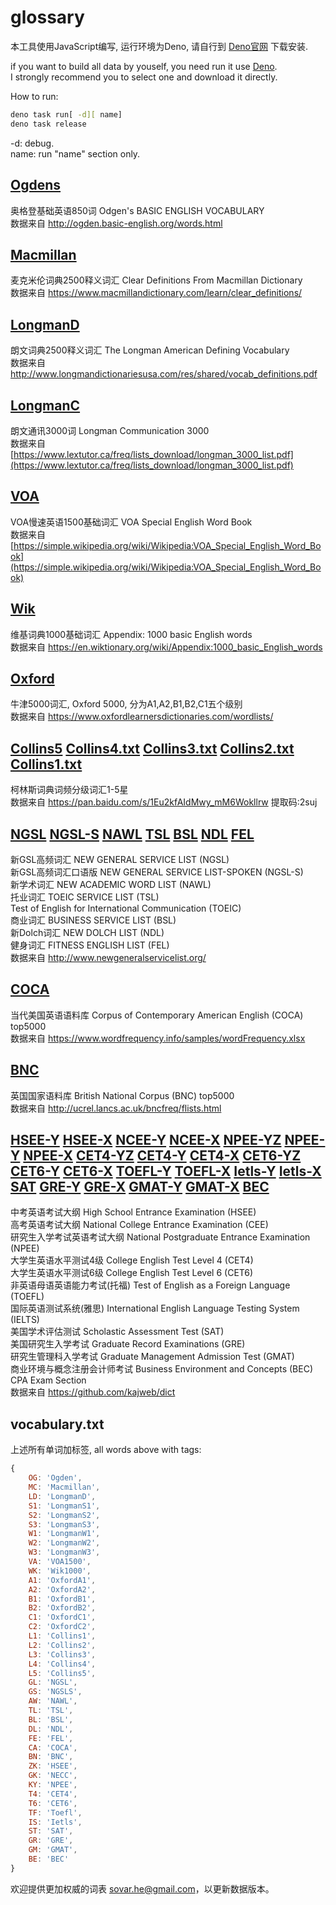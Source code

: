 # glossary

本工具使用JavaScript编写, 运行环境为Deno, 请自行到 [Deno官网](https://deno.land/) 下载安装.

if you want to build all data by youself, you need run it use [Deno](https://deno.land/).  
I strongly recommend you to select one and download it directly.

How to run:
```bash
deno task run[ -d][ name]
deno task release
```
-d: debug.  
name: run "name" section only.

## [Ogdens](https://sholvoir.github.io/vocabulary/0.0.1/ogdens_basic_english_vocabulary.txt)
奥格登基础英语850词 Odgen's BASIC ENGLISH VOCABULARY  
数据来自 <http://ogden.basic-english.org/words.html>

## [Macmillan](https://sholvoir.github.io/vocabulary/0.0.1/macmillan_defining_vocabulary.txt)
麦克米伦词典2500释义词汇 Clear Definitions From Macmillan Dictionary  
数据来自 <https://www.macmillandictionary.com/learn/clear_definitions/>

## [LongmanD](https://sholvoir.github.io/vocabulary/0.0.1/longman_american_defining_vocabulary.txt)
朗文词典2500释义词汇 The Longman American Defining Vocabulary  
数据来自 <http://www.longmandictionariesusa.com/res/shared/vocab_definitions.pdf>

## [LongmanC](https://sholvoir.github.io/vocabulary/0.0.1/langman_communication_3000.txt)
朗文通讯3000词 Longman Communication 3000  
数据来自 [https://www.lextutor.ca/freq/lists_download/longman_3000_list.pdf](https://www.lextutor.ca/freq/lists_download/longman_3000_list.pdf)

## [VOA](https://sholvoir.github.io/vocabulary/0.0.1/voa_special_english_word_book.txt)
VOA慢速英语1500基础词汇 VOA Special English Word Book  
数据来自 [https://simple.wikipedia.org/wiki/Wikipedia:VOA_Special_English_Word_Book](https://simple.wikipedia.org/wiki/Wikipedia:VOA_Special_English_Word_Book)

## [Wik](https://sholvoir.github.io/vocabulary/0.0.1/wiktionary_1000_basic_english_words)
维基词典1000基础词汇 Appendix: 1000 basic English words  
数据来自 <https://en.wiktionary.org/wiki/Appendix:1000_basic_English_words>

## [Oxford](https://sholvoir.github.io/vocabulary/0.0.1/oxford_5000.txt)
牛津5000词汇, Oxford 5000, 分为A1,A2,B1,B2,C1五个级别  
数据来自 <https://www.oxfordlearnersdictionaries.com/wordlists/>

## [Collins5](https://sholvoir.github.io/vocabulary/0.0.1/collins_5.txt) [Collins4.txt](https://sholvoir.github.io/vocabulary/0.0.1/collins_4.txt) [Collins3.txt](https://sholvoir.github.io/vocabulary/0.0.1/collins_3.txt) [Collins2.txt](https://sholvoir.github.io/vocabulary/0.0.1/collins_2.txt) [Collins1.txt](https://sholvoir.github.io/vocabulary/0.0.1/collins_1.txt)
柯林斯词典词频分级词汇1-5星  
数据来自 <https://pan.baidu.com/s/1Eu2kfAIdMwy_mM6Wokllrw> 提取码:2suj

## [NGSL](https://sholvoir.github.io/vocabulary/0.0.1/new_general_service_list.txt) [NGSL-S](https://sholvoir.github.io/vocabulary/0.0.1/new_general_service_list_spoken.txt) [NAWL](https://sholvoir.github.io/vocabulary/0.0.1/new_academic_word_list.txt) [TSL](https://sholvoir.github.io/vocabulary/0.0.1/toeic_word_list.txt) [BSL](https://sholvoir.github.io/vocabulary/0.0.1/business_service_list.txt) [NDL](https://sholvoir.github.io/vocabulary/0.0.1/new_dolch_list.txt) [FEL](https://sholvoir.github.io/vocabulary/0.0.1/fitness_english_list.txt)
新GSL高频词汇 NEW GENERAL SERVICE LIST (NGSL)  
新GSL高频词汇口语版 NEW GENERAL SERVICE LIST-SPOKEN (NGSL-S)  
新学术词汇 NEW ACADEMIC WORD LIST (NAWL)  
托业词汇 TOEIC SERVICE LIST (TSL)  
Test of English for International Communication (TOEIC)  
商业词汇 BUSINESS SERVICE LIST (BSL)  
新Dolch词汇 NEW DOLCH LIST (NDL)  
健身词汇 FITNESS ENGLISH LIST (FEL)  
数据来自 <http://www.newgeneralservicelist.org/>

## [COCA](https://sholvoir.github.io/vocabulary/0.0.1/coca_word_frequency_top_5000.txt)
当代美国英语语料库 Corpus of Contemporary American English (COCA) top5000  
数据来自 https://www.wordfrequency.info/samples/wordFrequency.xlsx

## [BNC](https://sholvoir.github.io/vocabulary/0.0.1/bnc_word_frequency_top_5000.txt)
英国国家语料库 British National Corpus (BNC) top5000  
数据来自 http://ucrel.lancs.ac.uk/bncfreq/flists.html

## [HSEE-Y](https://sholvoir.github.io/vocabulary/0.0.1/high_school_entrance_examination_youdao.txt) [HSEE-X](https://sholvoir.github.io/vocabulary/0.0.1/high_school_entrance_examination_xindongfang.txt) [NCEE-Y](https://sholvoir.github.io/vocabulary/0.0.1/national_college_entrance_examination_youdao.txt) [NCEE-X](https://sholvoir.github.io/vocabulary/0.0.1/national_college_entrance_examination_xindongfang.txt) [NPEE-YZ](https://sholvoir.github.io/vocabulary/0.0.1/national_postgraduate_entrance_examination_youdao_zhenti.txt) [NPEE-Y](https://sholvoir.github.io/vocabulary/0.0.1/national_postgraduate_entrance_examination_youdao.txt) [NPEE-X](https://sholvoir.github.io/vocabulary/0.0.1/national_postgraduate_entrance_examination_xindongfang.txt) [CET4-YZ](https://sholvoir.github.io/vocabulary/0.0.1/college_english_test_level_4_youdao_zhenti.txt) [CET4-Y](https://sholvoir.github.io/vocabulary/0.0.1/college_english_test_level_4_youdao.txt) [CET4-X](https://sholvoir.github.io/vocabulary/0.0.1/college_english_test_level_4_xindongfang.txt) [CET6-YZ](https://sholvoir.github.io/vocabulary/0.0.1/college_english_test_level_6_youdao_zhenti.txt) [CET6-Y](https://sholvoir.github.io/vocabulary/0.0.1/college_english_test_level_6_youdao.txt) [CET6-X](https://sholvoir.github.io/vocabulary/0.0.1/college_english_test_level_6_xindongfang.txt) [TOEFL-Y](https://sholvoir.github.io/vocabulary/0.0.1/test_of_english_as_a_foreign_language_youdao.txt) [TOEFL-X](https://sholvoir.github.io/vocabulary/0.0.1/test_of_english_as_a_foreign_language_xindongfang.txt) [Ietls-Y](https://sholvoir.github.io/vocabulary/0.0.1/international_english_language_testing_system_youdao.txt) [Ietls-X](https://sholvoir.github.io/vocabulary/0.0.1/international_english_language_testing_system_xindongfang.txt) [SAT](https://sholvoir.github.io/vocabulary/0.0.1/scholastic_assessment_test_xindongfang.txt) [GRE-Y](https://sholvoir.github.io/vocabulary/0.0.1/graduate_record_examinations_youdao.txt) [GRE-X](https://sholvoir.github.io/vocabulary/0.0.1/graduate_record_examinations_xindongfang.txt)  [GMAT-Y](https://sholvoir.github.io/vocabulary/0.0.1/graduate_management_admission_test_youdao.txt) [GMAT-X](https://sholvoir.github.io/vocabulary/0.0.1/graduate_management_admission_test_xindongfang.txt) [BEC](https://sholvoir.github.io/vocabulary/0.0.1/business_environment_and_concepts_section_of_certified_public_accountant_exam_xindongfang.txt)
中考英语考试大纲 High School Entrance Examination (HSEE)  
高考英语考试大纲 National College Entrance Examination (CEE)  
研究生入学考试英语考试大纲 National Postgraduate Entrance Examination (NPEE)  
大学生英语水平测试4级 College English Test Level 4 (CET4)  
大学生英语水平测试6级 College English Test Level 6 (CET6)  
非英语母语英语能力考试(托福) Test of English as a Foreign Language (TOEFL)  
国际英语测试系统(雅思) International English Language Testing System (IELTS)  
美国学术评估测试 Scholastic Assessment Test (SAT)  
美国研究生入学考试 Graduate Record Examinations (GRE)  
研究生管理科入学考试 Graduate Management Admission Test (GMAT)  
商业环境与概念注册会计师考试 Business Environment and Concepts (BEC) CPA Exam Section  
数据来自 https://github.com/kajweb/dict

## vocabulary.txt
上述所有单词加标签, all words above with tags:
```JavaScript
{
    OG: 'Ogden',
    MC: 'Macmillan',
    LD: 'LongmanD',
    S1: 'LongmanS1',
    S2: 'LongmanS2',
    S3: 'LongmanS3',
    W1: 'LongmanW1',
    W2: 'LongmanW2',
    W3: 'LongmanW3',
    VA: 'VOA1500',
    WK: 'Wik1000',
    A1: 'OxfordA1',
    A2: 'OxfordA2',
    B1: 'OxfordB1',
    B2: 'OxfordB2',
    C1: 'OxfordC1',
    C2: 'OxfordC2',
    L1: 'Collins1',
    L2: 'Collins2',
    L3: 'Collins3',
    L4: 'Collins4',
    L5: 'Collins5',
    GL: 'NGSL',
    GS: 'NGSLS',
    AW: 'NAWL',
    TL: 'TSL',
    BL: 'BSL',
    DL: 'NDL',
    FE: 'FEL',
    CA: 'COCA',
    BN: 'BNC',
    ZK: 'HSEE',
    GK: 'NECC',
    KY: 'NPEE',
    T4: 'CET4',
    T6: 'CET6',
    TF: 'Toefl',
    IS: 'Ietls',
    ST: 'SAT',
    GR: 'GRE',
    GM: 'GMAT',
    BE: 'BEC'
}
```

欢迎提供更加权威的词表 <sovar.he@gmail.com>，以更新数据版本。